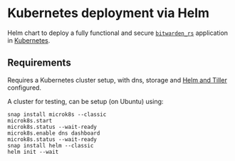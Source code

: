 # Kubernetes deployment via Helm
Helm chart to deploy a fully functional and secure [`bitwarden_rs`](https://github.com/dani-garcia/bitwarden_rs) application in [Kubernetes](https://kubernetes.io/).

## Requirements
Requires a Kubernetes cluster setup, with dns, storage and [Helm and Tiller](https://docs.helm.sh/) configured.

A cluster for testing, can be setup (on Ubuntu) using:
```
snap install microk8s --classic
microk8s.start
microk8s.status --wait-ready
microk8s.enable dns dashboard
microk8s.status --wait-ready
snap install helm --classic
helm init --wait
```